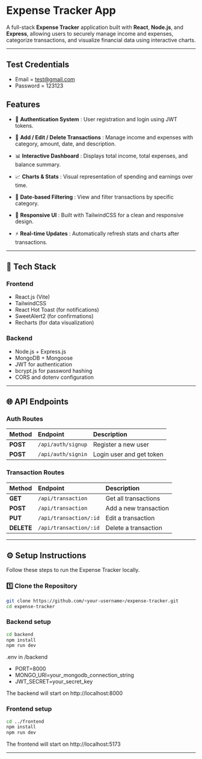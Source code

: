# Expense Tracker App

A full-stack **Expense Tracker** application built with **React**, **Node.js**, and **Express**, allowing users to securely manage income and expenses, categorize transactions, and visualize financial data using interactive charts.

---

## Test Credentials
- Email = test@gmail.com
- Password = 123123

## Features

- 🔐 **Authentication System** : User registration and login using JWT tokens.

- 💸 **Add / Edit / Delete Transactions** : Manage income and expenses with category, amount, date, and description.

- 📊 **Interactive Dashboard** : Displays total income, total expenses, and balance summary.

- 📈 **Charts & Stats** : Visual representation of spending and earnings over time.

- 📅 **Date-based Filtering** : View and filter transactions by specific category.

- 🧾 **Responsive UI** : Built with TailwindCSS for a clean and responsive design.

- ⚡ **Real-time Updates** : Automatically refresh stats and charts after transactions.

---

## 🧩 Tech Stack

### **Frontend**
- React.js (Vite)
- TailwindCSS
- React Hot Toast (for notifications)
- SweetAlert2 (for confirmations)
- Recharts (for data visualization)

### **Backend**
- Node.js + Express.js
- MongoDB + Mongoose
- JWT for authentication
- bcrypt.js for password hashing
- CORS and dotenv configuration

---

## 🌐 API Endpoints

### **Auth Routes**
| Method | Endpoint              | Description             |
|:-------|:----------------------|:------------------------|
| **POST** | `/api/auth/signup`   | Register a new user     |
| **POST** | `/api/auth/signin`   | Login user and get token |

### **Transaction Routes**
| Method | Endpoint                    | Description           |
|:-------|:-----------------------------|:----------------------|
| **GET** | `/api/transaction`          | Get all transactions  |
| **POST** | `/api/transaction`         | Add a new transaction |
| **PUT** | `/api/transaction/:id`      | Edit a transaction    |
| **DELETE** | `/api/transaction/:id`   | Delete a transaction  |

---

## ⚙️ Setup Instructions

Follow these steps to run the Expense Tracker locally.


### 1️⃣ Clone the Repository

```bash
git clone https://github.com/<your-username>/expense-tracker.git
cd expense-tracker
```
### Backend setup

```bash
cd backend
npm install
npm run dev
```
.env in /backend
- PORT=8000
- MONGO_URI=your_mongodb_connection_string
- JWT_SECRET=your_secret_key

The backend will start on http://localhost:8000

### Frontend setup
```bash
cd ../frontend
npm install
npm run dev
```

The frontend will start on http://localhost:5173

---
